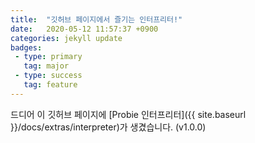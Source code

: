 ```yaml
---
title:  "깃허브 페이지에서 즐기는 인터프리터!"
date:   2020-05-12 11:57:37 +0900
categories: jekyll update
badges:
 - type: primary
   tag: major
 - type: success
   tag: feature
---
```


드디어 이 깃허브 페이지에 [Probie 인터프리터]({{ site.baseurl }}/docs/extras/interpreter)가 생겼습니다. (v1.0.0)
